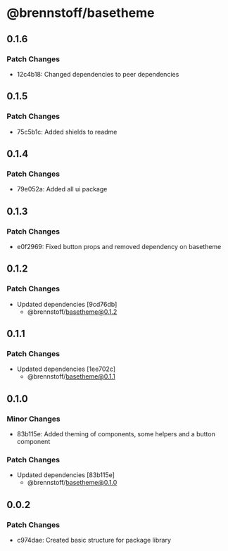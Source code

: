 # @brennstoff/basetheme

## 0.1.6

### Patch Changes

- 12c4b18: Changed dependencies to peer dependencies

## 0.1.5

### Patch Changes

- 75c5b1c: Added shields to readme

## 0.1.4

### Patch Changes

- 79e052a: Added all ui package

## 0.1.3

### Patch Changes

- e0f2969: Fixed button props and removed dependency on basetheme

## 0.1.2

### Patch Changes

- Updated dependencies [9cd76db]
  - @brennstoff/basetheme@0.1.2

## 0.1.1

### Patch Changes

- Updated dependencies [1ee702c]
  - @brennstoff/basetheme@0.1.1

## 0.1.0

### Minor Changes

- 83b115e: Added theming of components, some helpers and a button component

### Patch Changes

- Updated dependencies [83b115e]
  - @brennstoff/basetheme@0.1.0

## 0.0.2

### Patch Changes

- c974dae: Created basic structure for package library
